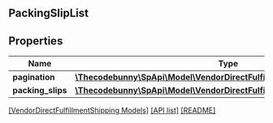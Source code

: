 ## PackingSlipList

## Properties

Name | Type | Description | Notes
------------ | ------------- | ------------- | -------------
**pagination** | [**\Thecodebunny\SpApi\Model\VendorDirectFulfillmentShipping\Pagination**](Pagination.md) |  | [optional]
**packing_slips** | [**\Thecodebunny\SpApi\Model\VendorDirectFulfillmentShipping\PackingSlip[]**](PackingSlip.md) |  | [optional]

[[VendorDirectFulfillmentShipping Models]](../) [[API list]](../../Api) [[README]](../../../README.md)
